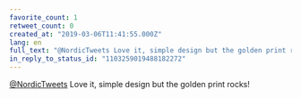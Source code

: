 ```yaml
---
favorite_count: 1
retweet_count: 0
created_at: "2019-03-06T11:41:55.000Z"
lang: en
full_text: "@NordicTweets Love it, simple design but the golden print rocks!"
in_reply_to_status_id: "1103259019488182272"
---
```


[@NordicTweets](https://twitter.com/NordicTweets) Love it, simple design but the
golden print rocks!
